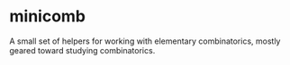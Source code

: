 # minicomb
A small set of helpers for working with elementary combinatorics, mostly geared toward studying combinatorics.
